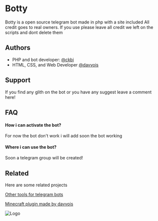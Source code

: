 
# Botty
Botty is a open source telegram bot made in php with a site included 
All credit goes to real owners.
If you use please leave all credit we left on the scripts and dont delete them

## Authors

- PHP and bot developer: [@ckbi](https://www.github.com/ckbi)
- HTML, CSS, and Web Developer [@davvois](https://www.github.com/davvois)


## Support

If you find any glith on the bot or you have any suggest leave a comment here! 


## FAQ

#### How i can activate the bot?

For now the bot don't work i will add soon the bot working

#### Where i can use the bot?

Soon a telegram group will be created!


## Related

Here are some related projects

[Other tools for telegram bots](https://github.com/ckbi/tools-for-tg-bots)

[Minecraft plugin made by davvois](https://github.com/Davvois/oldasf-plugin)

![Logo](https://media.tenor.com/e73LQkmBbcUAAAAC/mr-robot-happy.gif)

